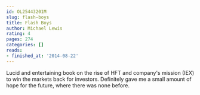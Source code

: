 ```yaml
---
id: OL25443201M
slug: flash-boys
title: Flash Boys
author: Michael Lewis
rating: 4
pages: 274
categories: []
reads:
- finished_at: '2014-08-22'
---
```

Lucid and entertaining book on the rise of HFT and company's mission (IEX) to win the markets back for investors. Definitely gave me a small amount of hope for the future, where there was none before.
